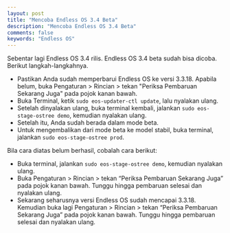 ```yaml
---
layout: post
title: "Mencoba Endless OS 3.4 Beta"
description: "Mencoba Endless OS 3.4 Beta"
comments: false
keywords: "Endless OS"
---
```


Sebentar lagi Endless OS 3.4 rilis. Endless OS 3.4 beta sudah bisa dicoba. Berikut langkah-langkahnya.
* Pastikan Anda sudah memperbarui Endless OS ke versi 3.3.18. Apabila belum, buka Pengaturan > Rincian > tekan "Periksa Pembaruan Sekarang Juga" pada pojok kanan bawah.
*  Buka Terminal, ketik `sudo eos-updater-ctl update`, lalu nyalakan ulang.
*  Setelah dinyalakan ulang, buka terminal kembali, jalankan `sudo eos-stage-ostree demo`, kemudian nyalakan ulang.
* Setelah itu, Anda sudah berada dalam mode beta.
* Untuk mengembalikan dari mode beta ke model stabil, buka terminal, jalankan `sudo eos-stage-ostree prod`.

Bila cara diatas belum berhasil, cobalah cara berikut:
* Buka terminal, jalankan `sudo eos-stage-ostree demo`, kemudian nyalakan ulang.
* Buka Pengaturan > Rincian > tekan “Periksa Pembaruan Sekarang Juga” pada pojok kanan bawah. Tunggu hingga pembaruan selesai dan nyalakan ulang.
* Sekarang seharusnya versi Endless OS sudah mencapai 3.3.18. Kemudian buka lagi Pengaturan > Rincian > tekan “Periksa Pembaruan Sekarang Juga” pada pojok kanan bawah. Tunggu hingga pembaruan selesai dan nyalakan ulang.